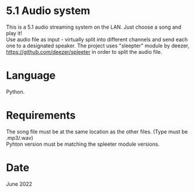 # 5.1 Audio system
This is a 5.1 audio streaming system on the LAN. Just choose a song and play it! 
<br /> Use audio file as input - virtually split into different channels and send each one to a designated speaker.
The project uses "sleepter" module by deezer, https://github.com/deezer/spleeter in order to split the audio file.
# Language
Python.
# Requirements
The song file must be at the same location as the other files. (Type must be .mp3/.wav)
<br /> Pyhton version must be matching the spleeter module versions.
# Date
June 2022
